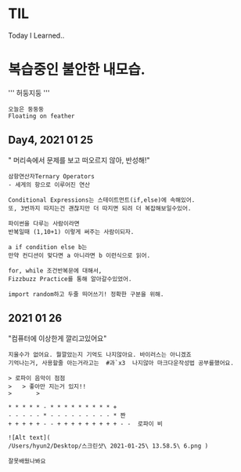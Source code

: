 # TIL
Today I Learned..

# 복습중인 불안한 내모습.

'''
허둥지둥
'''
```
오늘은 둥둥둥
Floating on feather
```

## Day4, 2021 01 25
" 머리속에서 문제를 보고 떠오르지 않아, 반성해!"
```
삼항연산자Ternary Operators
- 세게의 항으로 이루어진 연산

Conditional Expressions는 스테이트먼트(if,else)에 속해있어.
또, 3번까지 따지는건 괜찮지만 더 따지면 되려 더 복잡해보일수있어.

파이썬을 다루는 사람이라면 
반복일때 (1,10+1) 이렇게 써주는 사람이되자.

a if condition else b는
만약 컨디션이 맞다면 a 아니라면 b 이런식으로 읽어.

for, while 조건반복문에 대해서,
Fizzbuzz Practice를 통해 알아갈수있었어.

import random하고 두줄 띄어쓰기! 정확한 구분을 위해.
```

## 2021 01 26
"컴퓨터에 이상한게 깔리고있어요"
```
지울수가 없어요. 뭘깔았는지 기억도 나지않아요. 바이러스는 아니겠죠
기억나는거, 사용할줄 아는거라고는  #과`x3  나지않아 마크다운작성법 공부를했어요.

> 로파이 음악이 점점 
>	> 좋아만 지는거 있지!!
>		> 

* * * * * - * * * * * * * * * + 
- - - - - * - - - - - - - - - * 짠
+ + + + + - - + + + + + + + + + - -  로파이 비

![Alt text](
/Users/hyun2/Desktop/스크린샷\ 2021-01-25\ 13.58.5\ 6.png )

잘못배웠나봐요

```
